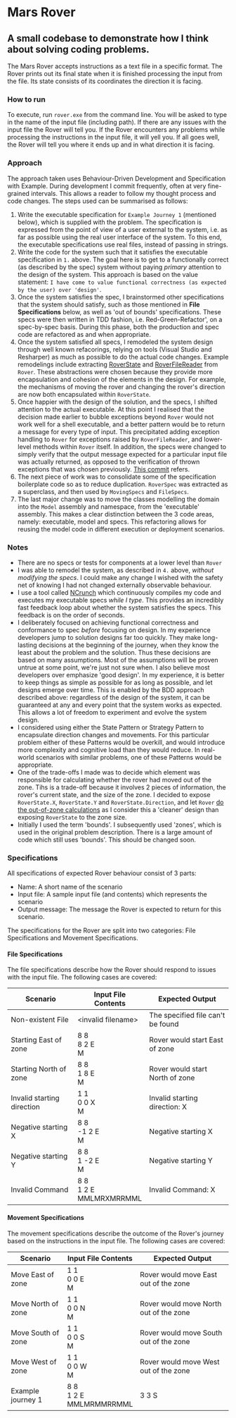 # Mars Rover

## A small codebase to demonstrate how I think about solving coding problems. 

The Mars Rover accepts instructions as a text file in a specific format. The Rover prints out its final state when it is finished processing the input from the file. Its state consists of its coordinates the direction it is facing.

### How to run
To execute, run `rover.exe` from the command line. You will be asked to type in the name of the input file (including path). If there are any issues with the input file the Rover will tell you. If the Rover encounters any problems while processing the instructions in the input file, it will yell you. If all goes well, the Rover will tell you where it ends up and in what direction it is facing.

### Approach
The approach taken uses Behaviour-Driven Development and Specification with Example. During development I commit frequently, often at very fine-grained intervals. This allows a reader to follow my thought process and code changes. The steps used can be summarised as follows:  
 1. Write the executable specification for `Example Journey 1` (mentioned below), which is supplied with the problem. The specification is expressed from the point of view of a user external to the system, i.e. as far as possible using the real user interface of the system. To this end, the executable specifications use real files, instead of passing in strings.
 2. Write the code for the system such that it satisfies the executable specification in `1.` above. The goal here is to get to a functionally correct (as described by the spec) system without paying *primary* attention to the design of the system. This approach is based on the value statement: `I have come to value functional correctness (as expected by the user) over 'design'`. 
 3. Once the system satisfies the spec, I brainstormed other specifications that the system should satisfy, such as those mentioned in **File Specifications** below, as well as 'out of bounds' specifications. These specs were then written in TDD fashion, i.e. Red-Green-Refactor', on a spec-by-spec basis. During this phase, both the production and spec code are refactored as and when appropriate.
 4. Once the system satisfied all specs, I remodeled the system design through well known refacorings, relying on tools (Visual Studio and Resharper) as much as possible to do the actual code changes. Example remodelings include extracting [RoverState](https://github.com/joshilewis/marsrover/commit/31acef11934401f3a2852e8b97f404dd8c060258) and [RoverFileReader](https://github.com/joshilewis/marsrover/commit/f68277d8d8a531fa812bef695db5f18ff0ceb4e2) from `Rover`. These abstractions were chosen because they provide more encapsulation and cohesion of the elements in the design. For example, the mechanisms of moving the rover and changing the rover's direction are now both encapsulated within `RoverState`. 
 5. Once happier with the design of the solution, and the specs, I shifted attention to the actual executable. At this point I realised that the decision made earlier to bubble exceptions beyond `Rover` would not work well for a shell executable, and a better pattern would be to return a message for every type of input. This precipitated adding exception handling to `Rover` for exceptions raised by `RoverFileReader`, and lower-level methods within `Rover` itself. In addition, the specs were changed to simply verify that the output message expected for a particular input file was actually returned, as opposed to the verification of thrown exceptions that was chosen previously. [This commit](https://github.com/joshilewis/marsrover/commit/8b6e1f09992bb0347345f376416698a28c23e6ff) refers.
 6. The next piece of work was to consolidate some of the specification boilerplate code so as to reduce duplication. `RoverSpec` was extracted as a superclass, and then used by `MovingSpecs` and `FileSpecs`.
 7. The last major change was to move the classes modelling the domain into the `Model` assembly and namespace, from the 'executable' assembly. This makes a clear distinction between the 3 code areas, namely: executable, model and specs. This refactoring allows for reusing the model code in different execution or deployment scenarios.

 ### Notes
  * There are no specs or tests for components at a lower level than `Rover`
  * I was able to remodel the system, as described in `4.` above, *without modifying the specs*. I could make any change I wished with the safety net of knowing I had not changed externally observable behaviour.
  * I use a tool called [NCrunch](http://www.ncrunch.net/) which continuously compiles my code and executes my executable specs *while I type*. This provides an incredibly fast feedback loop about whether the system satisfies the specs. This feedback is on the order of seconds.
  * I deliberately focused on achieving functional correctness and conformance to spec *before* focusing on design. In my experience developers jump to solution designs far too quickly. They make long-lasting decisions at the beginning of the journey, when they know the least about the problem and the solution. Thus these decisions are based on many assumptions. Most of the assumptions will be proven untrue at some point, we're just not sure when. I also believe most developers over emphasize 'good design'. In my experience, it is better to keep things as simple as possible for as long as possible, and let designs emerge over time. This is enabled by the BDD approach described above: regardless of the design of the system, it can be guaranteed at any and every point that the system works as expected. This allows a lot of freedom to experiment and evolve the system design.
  * I considered using either the State Pattern or Strategy Pattern to encapsulate direction changes and movements. For this particular problem either of these Patterns would be overkill, and would introduce more complexity and cognitive load than they would reduce. In real-world scenarios with similar problems, one of these Patterns would be appropriate.
  * One of the trade-offs I made was to decide which element was responsible for calculating whether the rover had moved out of the zone. Tihs is a trade-off because it involves 2 pieces of information, the rover's current state, and the size of the zone. I decided to expose `RoverState.X`, `RoverState.Y` and `RoverState.Direction`, and let `Rover` [do the out-of-zone calculations](https://github.com/joshilewis/marsrover/blob/31acef11934401f3a2852e8b97f404dd8c060258/Console/Rover.cs#L93-L96) as I consider this a 'cleaner' design than exposing `RoverState` to the zone size.
  * Initially I used the term 'bounds'. I subsequently used 'zones', which is used in the original problem description. There is a large amount of code which still uses 'bounds'. This should be changed soon.

### Specifications
All specifications of expected Rover behaviour consist of 3 parts:
 * Name: A short name of the scenario
 * Input file: A sample input file (and contents) which represents the scenario
 * Output message: The message the Rover is expected to return for this scenario.

The specifications for the Rover are split into two categories: File Specifications and Movement Specifications. 

#### File Specifications
The file specifications describe how the Rover should respond to issues with the input file. The following cases are covered:  

**Scenario**|**Input File Contents**|**Expected Output**  
---|---|---  
Non-existent File|\<invalid filename>|The specified file can't be found
Starting East of zone|8 8<br>8 2 E<br>M|Rover would start East of zone
Starting North of zone|8 8<br>1 8 E<br>M|Rover would start North of zone
Invalid starting direction|1 1<br>0 0 X<br>M|Invalid starting direction: X
Negative starting X|8 8<br>-1 2 E<br>M|Negative starting X
Negative starting Y|8 8<br>1 -2 E<br>M|Negative starting Y
Invalid Command|8 8<br>1 2 E<br>MMLMRXMRRMML|Invalid Command: X

#### Movement Specifications
The movement specifications describe the outcome of the Rover's journey based on the instructions in the input file. The following cases are covered:  

**Scenario**|**Input File Contents**|**Expected Output**  
---|---|---  
Move East of zone|1 1<br>0 0 E<br>M|Rover would move East out of the zone
Move North of zone|1 1<br>0 0 N<br>M|Rover would move North out of the zone
Move South of zone|1 1<br>0 0 S<br>M|Rover would move South out of the zone
Move West of zone|1 1<br>0 0 W<br>M|Rover would move West out of the zone
Example journey 1|8 8<br>1 2 E<br>MMLMRMMRRMML|3 3 S
